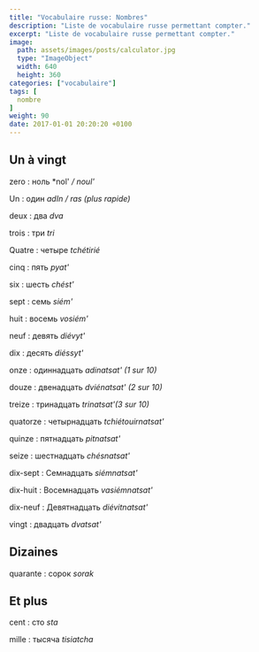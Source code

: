 ```yaml
---
title: "Vocabulaire russe: Nombres"
description: "Liste de vocabulaire russe permettant compter."
excerpt: "Liste de vocabulaire russe permettant compter."
image:
  path: assets/images/posts/calculator.jpg
  type: "ImageObject"
  width: 640
  height: 360
categories: ["vocabulaire"]
tags: [
  nombre
]
weight: 90
date: 2017-01-01 20:20:20 +0100
---
```


## Un à vingt

zero
: ноль
*nol' */ noul'*

Un
: один
*adIn / ras (plus rapide)*

deux
: два
*dva*

trois
: три
*tri*

Quatre
: четыре
*tchétirié*

cinq
: пять
*pyat'*

six
: шесть
*chést'*

sept
: семь
*siém'*

huit
: восемь
*vosiém'*

neuf
: девять
*diévyt'*

dix
: десять
*diéssyt'*

onze
: одиннадцать
*adinatsat' (1 sur 10)*

douze
: двенадцать
*dviénatsat' (2 sur 10)*

treize
: тринадцать
*trinatsat'(3 sur 10)*

quatorze
: четырнадцать
*tchiétouirnatsat'*

quinze
: пятнадцать
*pitnatsat'*

seize
: шестнадцать
*chésnatsat'*

dix-sept
: Семнадцать
*siémnatsat'*

dix-huit
: Восемнадцать
*vasiémnatsat'*

dix-neuf
: Девятнадцать
*diévitnatsat'*

vingt
: двадцать
*dvatsat'*


## Dizaines

quarante
: сорок
*sorak*


## Et plus

cent
: сто
*sta*

mille
: тысяча
*tisiatcha*
